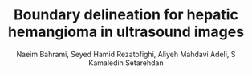 ---
layout: pub
title: Boundary delineation for hepatic hemangioma in ultrasound images
author: Naeim Bahrami, Seyed Hamid Rezatofighi, Aliyeh Mahdavi Adeli, S Kamaledin Setarehdan
year: 2011
paper_link: http://users.cecs.anu.edu.au/~hrezatofighi/Papers/Bahrami_EMBC_2011.pdf
publisher: 2011 Annual International Conference of the IEEE Engineering in Medicine and Biology Society
comments: false
category: blog
---